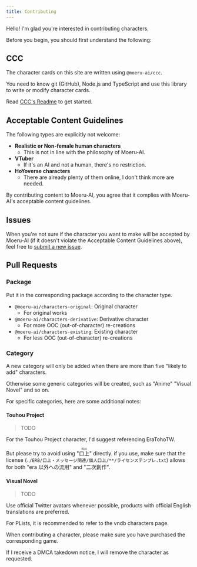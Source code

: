```yaml
---
title: Contributing
---
```


Hello! I'm glad you're interested in contributing characters.

Before you begin, you should first understand the following:

## CCC

The character cards on this site are written using `@moeru-ai/ccc`.

You need to know git (GitHub), Node.js and TypeScript and use this library to write or modify character cards.

Read [CCC's Readme](../packages/ccc) to get started.

## Acceptable Content Guidelines

The following types are explicitly not welcome:

- **Realistic or Non-female human characters**
  - This is not in line with the philosophy of Moeru-AI.
- **VTuber**
  - If it's an AI and not a human, there's no restriction.
- **HoYoverse characters**
  - There are already plenty of them online, I don't think more are needed.

By contributing content to Moeru-AI, you agree that it complies with Moeru-AI's acceptable content guidelines.

## Issues

When you're not sure if the character you want to make will be accepted by Moeru-AI
(if it doesn't violate the Acceptable Content Guidelines above),
feel free to [submit a new issue](https://github.com/moeru-ai/deck/issues/new).

## Pull Requests

### Package

Put it in the corresponding package according to the character type.

- `@moeru-ai/characters-original`: Original character
  - For original works
- `@moeru-ai/characters-derivative`: Derivative character
  - For more OOC (out-of-character) re-creations
- `@moeru-ai/characters-existing`: Existing character
  - For less OOC (out-of-character) re-creations

### Category

A new category will only be added when there are more than five "likely to add" characters.

Otherwise some generic categories will be created, such as "Anime" "Visual Novel" and so on.

For specific categories, here are some additional notes:

#### Touhou Project

> TODO

For the Touhou Project character, I'd suggest referencing EraTohoTW.

But please try to avoid using "<ruby>口上<rp>(</rp><rt>Kōjō</rt><rp>)</rp></ruby>" directly. if you use, make sure that the license (`./ERB/口上・メッセージ関連/個人口上/**/ライセンステンプレ.txt`) allows for both "era 以外への流用" and "二次創作".

#### Visual Novel

> TODO

Use official Twitter avatars whenever possible, products with official English translations are preferred.

For PLists, it is recommended to refer to the vndb characters page.

When contributing a character, please make sure you have purchased the corresponding game.

If I receive a DMCA takedown notice, I will remove the character as requested.
